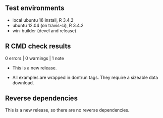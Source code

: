 ## Test environments
* local ubuntu 16 install, R 3.4.2
* ubuntu 12.04 (on travis-ci), R 3.4.2
* win-builder (devel and release)

## R CMD check results

0 errors | 0 warnings | 1 note

* This is a new release.

* All examples are wrapped in dontrun tags. They require a sizeable data download.

## Reverse dependencies

This is a new release, so there are no reverse dependencies.
